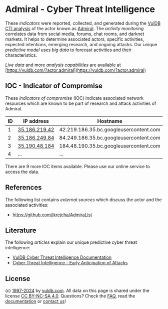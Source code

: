 # Admiral - Cyber Threat Intelligence

These _indicators_ were reported, collected, and generated during the [VulDB CTI analysis](https://vuldb.com/?kb.cti) of the actor known as [Admiral](https://vuldb.com/?actor.admiral). The _activity monitoring_ correlates data from social media, forums, chat rooms, and darknet markets. It helps to determine associated actors, specific activities, expected intentions, emerging research, and ongoing attacks. Our unique _predictive model_ uses _big data_ to forecast activities and their characteristics.

_Live data_ and more _analysis capabilities_ are available at [https://vuldb.com/?actor.admiral](https://vuldb.com/?actor.admiral)

## IOC - Indicator of Compromise

These _indicators of compromise_ (IOC) indicate associated network resources which are known to be part of research and attack activities of Admiral.

ID | IP address | Hostname | Campaign | Confidence
-- | ---------- | -------- | -------- | ----------
1 | [35.186.219.42](https://vuldb.com/?ip.35.186.219.42) | 42.219.186.35.bc.googleusercontent.com | - | Medium
2 | [35.186.249.84](https://vuldb.com/?ip.35.186.249.84) | 84.249.186.35.bc.googleusercontent.com | - | Medium
3 | [35.190.48.184](https://vuldb.com/?ip.35.190.48.184) | 184.48.190.35.bc.googleusercontent.com | - | Medium
4 | ... | ... | ... | ...

There are 9 more IOC items available. Please use our online service to access the data.

## References

The following list contains _external sources_ which discuss the actor and the associated activities:

* https://github.com/jkrejcha/AdmiraList

## Literature

The following _articles_ explain our unique predictive cyber threat intelligence:

* [VulDB Cyber Threat Intelligence Documentation](https://vuldb.com/?kb.cti)
* [Cyber Threat Intelligence - Early Anticipation of Attacks](https://www.scip.ch/en/?labs.20201022)

## License

(c) [1997-2024](https://vuldb.com/?kb.changelog) by [vuldb.com](https://vuldb.com/?kb.about). All data on this page is shared under the license [CC BY-NC-SA 4.0](https://creativecommons.org/licenses/by-nc-sa/4.0/). Questions? Check the [FAQ](https://vuldb.com/?kb.faq), read the [documentation](https://vuldb.com/?kb) or [contact us](https://vuldb.com/?contact)!
